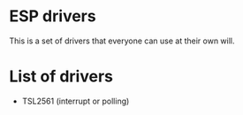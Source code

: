 # ESP drivers

This is a set of drivers that everyone can use at their own will.

# List of drivers
- TSL2561 (interrupt or polling)
